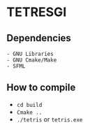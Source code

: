# TETRESGI

## Dependencies
    - GNU Libraries
    - GNU Cmake/Make
    - SFML


## How to compile
- `cd build`
- `Cmake ..`
- `./tetris` or `tetris.exe`
